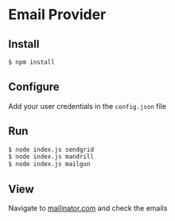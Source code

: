 
# Email Provider


## Install

```bash
$ npm install
```

## Configure

Add your user credentials in the `config.json` file


## Run

```bash
$ node index.js sendgrid
$ node index.js mandrill
$ node index.js mailgun
```


## View

Navigate to [mailinator.com][mailinator] and check the emails


  [mailinator]: http://mailinator.com
